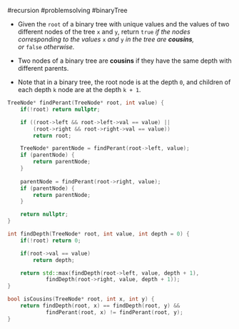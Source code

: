 #recursion #problemsolving #binaryTree 

- Given the `root` of a binary tree with unique values and the values of two different nodes of the tree `x` and `y`, return `true` _if the nodes corresponding to the values_ `x` _and_ `y` _in the tree are **cousins**, or_ `false` _otherwise._

- Two nodes of a binary tree are **cousins** if they have the same depth with different parents.

- Note that in a binary tree, the root node is at the depth `0`, and children of each depth `k` node are at the depth `k + 1`.

```cpp title:solution folded:true
TreeNode* findPerant(TreeNode* root, int value) {
	if(!root) return nullptr;

	if ((root->left && root->left->val == value) || 
		(root->right && root->right->val == value))
		return root;

	TreeNode* parentNode = findPerant(root->left, value);
	if (parentNode) {
		return parentNode;
	}
	
	parentNode = findPerant(root->right, value);
	if (parentNode) {
		return parentNode;
	}

	return nullptr; 
}

int findDepth(TreeNode* root, int value, int depth = 0) {
	if(!root) return 0;

	if(root->val == value) 
		return depth;

	return std::max(findDepth(root->left, value, depth + 1), 
			findDepth(root->right, value, depth + 1));
}

bool isCousins(TreeNode* root, int x, int y) {
	return findDepth(root, x) == findDepth(root, y) &&
			findPerant(root, x) != findPerant(root, y);
}
```